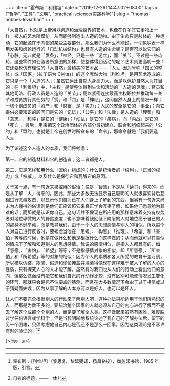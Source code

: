 +++
title = "霍布斯：利维坦"
date = "2019-12-26T14:47:02+08:00"
tags = ["哲学", "工具", "文明", "practical-science(实践科学)"]
slug = "thomas-hobbes-leviathan"
+++

「大自然」，也就是上帝用以创造和治理世界的艺术，也像在许多其它事物上一样，被人的艺术所模仿，从而能够制造出人造的动物。由于生命只是肢体的一种运动，它的起源在于内部的某些主要部分，那么我们为什么不能说，一切象钟表一样用发条和齿轮运行的「自动机械结构」也具有人造的生命呢？是否可以说它们的「心脏」无非就是「发条」，「神经」只是一些「游丝」，而「关节」不过是一些齿轮，这些零件如创造者所意图的那样，使整体得到活动的呢？艺术则更高明一些：它还要模仿有理性的「大自然」最精美的艺术品——「人」。因为号称「国民的整体」或「国家」（拉丁语为 Civitas）的这个庞然大物「利维坦」是用艺术造成的，它只是一个「人造的人」；虽然它远比自然人身高力大，而是以保护自然人为其目的；在「利维坦」中，「主权」是使整体得到生命和活动的「人造的灵魂」；官员和其他司法、行政人员是人造的「关节」；用以紧密连接最高主权职位并推动每一关节和成员执行其任务的「赏」和「罚」是「神经」，这同自然人身上的情况一样；一切个别成员的「资产」和「财富」是「实力」；人民的安全是它的「事业」；向它提供必要知识的顾问们是它的「记忆」；「公平」和「法律」是人造的「理智」和「意志」；「和睦」是它的「健康」；「动乱」是它的「疾病」，而「内战」是它的「死亡」。最后，用来把这个政治团体的各部分最初建立、联合和组织起来的「公约」和「盟约」也就是上帝在创世时所宣布的「命令」，那命令就是「我们要造人」。

为了论述这个人造人的本质，我们将考虑：

第一、它的制造材料和它的创造者；这二者都是人。

第二、它是怎样和用什么「盟约」组成的；什么是统治者的「权利」、「正当的权力」或「权威」，以及什么是保存它和瓦解它的原因。

关于第一点，有一句近来被滥用的俗话：说是「智慧」不是从「读书」得来的，而是从了解「人」得来的。因此，那些大多数无法显示自己聪明的人就很喜欢背后互相进行恶毒攻击，以显示他们自为已在人们身上了解到的东西。但另有一句近来尚未为人懂得的俗话则是他们正应该照它来真正学会互相了解，如果他们愿意勉为其难的话；而那就是认识你自己。这句话并不像现在所应用的那样意味着支持有权势者对地位卑微的人的野蛮态度；也不意味着鼓励低下阶层的人对地位高于自己的人的那种不逊举动，而是教导我们，由于一个人的思想感情与别人的相似，所以每个人对自己进行反省时，要考虑当他在「思考」、「构思」、「推理」、「希望」和「害怕」等等的时候，他是在做什么和他是根据什么而这样做的；从而他就可以在类似的情况下了解和知道别人的思想感情。我说的感情相似，是指人人都具有的，如「意愿」、「害怕」、「希望」等等；不是指感情对象的相似，即「所意愿」、「所害怕」和「所希望」等的对象的相似：因为个人的素质和各人所受的教育千差万别，所以被以伪装、欺骗、假造和谬论掩盖并混淆得像现在这样难于被人了解的人心的性质，只有探究人心的人才能了解。虽然有时我们也从人们的行动上看出他们的意向，但那么做而没有把它和我们自己的行动作比较，没有区别可能使情况发生变化的环节，那就只会是抓不住要点的猜测，而且在大多数情况下会由于过于相信或过于猜疑而失误；因为从事了解的人本身可以是好人，也可以是坏人。

让人们不要完全根据别人的行动来了解别人吧，这种办法只能适用于他们所熟识的人，而那是为数不多的。要统治整个国家的人就必须从自己的内心进行了解而不是去了解这个或那个个别的人，而是要了解全人类。这样做起来虽然有困难，难度胜过学任何语言或学科学；但是当我明晰地系统论述了我自己的了解办法后，留下的另一个困难，只须考虑他自己内心是否还不是那么一回事。因为这类理论是不容许有别的验证的。[^1][^2]

{>`付邦　译`>}

---

[^1]: 霍布斯：《利维坦》（黎思复、黎延弼译，杨昌裕校），商务印书馆，1985 年版，引言。
[^2]: 自拟的标题。——一休儿
